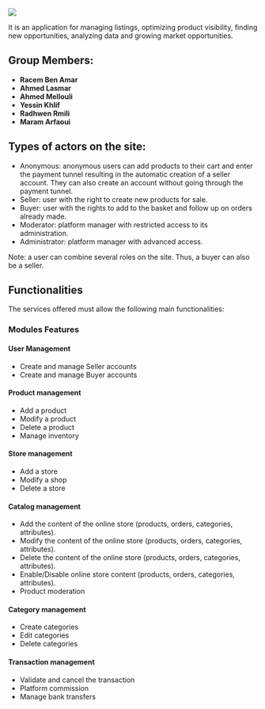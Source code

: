 
<img src="https://i.postimg.cc/fRVNGSrN/Coco-market-ff.png">
    <p>
      It is an application for managing listings, optimizing product visibility,
      finding new opportunities, analyzing data and growing market opportunities.
    </p>
    <h2>Group Members:</h2>
    <ul><strong>
        <li>Racem Ben Amar</li>
        <li>Ahmed Lasmar</li>
        <li>Ahmed Mellouli</li>
        <li>Yessin Khlif</li>
        <li>Radhwen Rmili</li>
        <li>Maram Arfaoui</li>
    </strong></ul>
    <h2>Types of actors on the site:</h2>
    <ul>
      <li>Anonymous: anonymous users can add products to their cart and enter the payment tunnel resulting in the automatic creation of a seller account. They can also create an account without going through the payment tunnel.</li>
      <li>Seller: user with the right to create new products for sale.</li>
      <li>Buyer: user with the rights to add to the basket and follow up on orders already made.</li>
      <li>Moderator: platform manager with restricted access to its administration.</li>
      <li>Administrator: platform manager with advanced access.</li>
    </ul>
    <p>
      Note: a user can combine several roles on the site. Thus, a buyer can also be a seller.
    </p>
    <h2>Functionalities</h2>
    <p>
      The services offered must allow the following main functionalities:
    </p>
    <h3>Modules Features</h3>
    <h4>User Management</h4>
    <ul>
      <li>Create and manage Seller accounts</li>
      <li>Create and manage Buyer accounts</li>
    </ul>
    <h4>Product management</h4>
    <ul>
      <li>Add a product</li>
      <li>Modify a product</li>
      <li>Delete a product</li>
      <li>Manage inventory</li>
    </ul>
    <h4>Store management</h4>
    <ul>
      <li>Add a store</li>
      <li>Modify a shop</li>
      <li>Delete a store</li>
    </ul>
    <h4>Catalog management</h4>
    <ul>
      <li>Add the content of the online store (products, orders, categories, attributes).</li>
      <li>Modify the content of the online store (products, orders, categories, attributes).</li>
      <li>Delete the content of the online store (products, orders, categories, attributes).</li>
      <li>Enable/Disable online store content (products, orders, categories, attributes).</li>
      <li>Product moderation</li>
    </ul>
    <h4>Category management</h4>
    <ul>
      <li>Create categories</li>
      <li>Edit categories</li>
      <li>Delete categories</li>
    </ul>
    <h4>Transaction management</h4>
    <ul>
      <li>Validate and cancel the transaction</li>
      <li>Platform commission</li>
      <li>Manage bank transfers</li>
    </ul>
